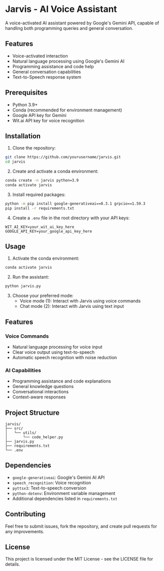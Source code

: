# Jarvis - AI Voice Assistant

A voice-activated AI assistant powered by Google's Gemini API, capable of handling both programming queries and general conversation.

## Features

- Voice-activated interaction
- Natural language processing using Google's Gemini AI
- Programming assistance and code help
- General conversation capabilities
- Text-to-Speech response system

## Prerequisites

- Python 3.9+
- Conda (recommended for environment management)
- Google API key for Gemini
- Wit.ai API key for voice recognition

## Installation

1. Clone the repository:
```bash
git clone https://github.com/yourusername/jarvis.git
cd jarvis
```

2. Create and activate a conda environment:
```bash
conda create -n jarvis python=3.9
conda activate jarvis
```

3. Install required packages:
```bash
python -m pip install google-generativeai==0.3.1 grpcio==1.59.3
pip install -r requirements.txt
```

4. Create a `.env` file in the root directory with your API keys:
```
WIT_AI_KEY=your_wit_ai_key_here
GOOGLE_API_KEY=your_google_api_key_here
```

## Usage

1. Activate the conda environment:
```bash
conda activate jarvis
```

2. Run the assistant:
```bash
python jarvis.py
```

3. Choose your preferred mode:
   - Voice mode (1): Interact with Jarvis using voice commands
   - Chat mode (2): Interact with Jarvis using text input

## Features

### Voice Commands
- Natural language processing for voice input
- Clear voice output using text-to-speech
- Automatic speech recognition with noise reduction

### AI Capabilities
- Programming assistance and code explanations
- General knowledge questions
- Conversational interactions
- Context-aware responses

## Project Structure

```
jarvis/
├── src/
│   └── utils/
│       └── code_helper.py
├── jarvis.py
├── requirements.txt
└── .env
```

## Dependencies

- `google-generativeai`: Google's Gemini AI API
- `speech_recognition`: Voice recognition
- `pyttsx3`: Text-to-speech conversion
- `python-dotenv`: Environment variable management
- Additional dependencies listed in `requirements.txt`

## Contributing

Feel free to submit issues, fork the repository, and create pull requests for any improvements.

## License

This project is licensed under the MIT License - see the LICENSE file for details.
